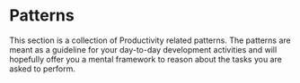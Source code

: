 # Patterns

This section is a collection of Productivity related patterns.
The patterns are meant as a guideline for your day-to-day development activities and will
hopefully offer you a mental framework to reason about the tasks you are asked to perform.
